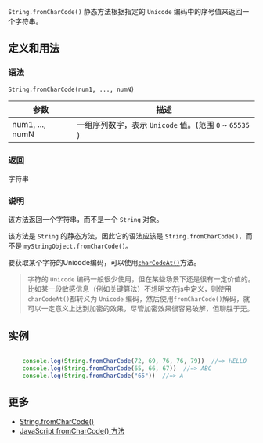 `String.fromCharCode()` 静态方法根据指定的 `Unicode` 编码中的序号值来返回一个字符串。

## 定义和用法

### 语法

`String.fromCharCode(num1, ..., numN) `

| 参数 | 描述 |
| --- | --- |
| num1, ..., numN | 一组序列数字，表示 `Unicode` 值。(范围 `0` ~ `65535` ) |

### 返回

字符串

### 说明

该方法返回一个字符串，而不是一个 `String` 对象。

该方法是 `String` 的静态方法，因此它的语法应该是 `String.fromCharCode()`，而不是 `myStringObject.fromCharCode()`。

要获取某个字符的Unicode编码，可以使用[`charCodeAt()`](string-charcodeat.html)方法。

> 字符的 `Unicode` 编码一般很少使用，但在某些场景下还是很有一定价值的。比如某一段敏感信息（例如关键算法）不想明文在js中定义，则使用`charCodeAt()`都转义为 `Unicode` 编码，然后使用`fromCharCode()`解码，就可以一定意义上达到加密的效果，尽管加密效果很容易破解，但聊胜于无。

## 实例

```javascript

    console.log(String.fromCharCode(72, 69, 76, 76, 79))  //=> HELLO
    console.log(String.fromCharCode(65, 66, 67))  //=> ABC
    console.log(String.fromCharCode("65"))  //=> A

```

## 更多

*   [String.fromCharCode()](https://developer.mozilla.org/zh-CN/docs/Web/JavaScript/Reference/Global_Objects/String/fromCharCode)
*   [JavaScript fromCharCode() 方法](http://www.w3school.com.cn/jsref/jsref_fromCharCode.asp)